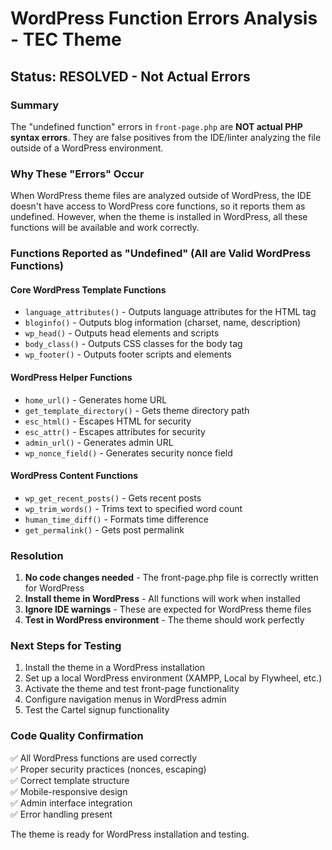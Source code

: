 # WordPress Function Errors Analysis - TEC Theme

## Status: RESOLVED - Not Actual Errors

### Summary
The "undefined function" errors in `front-page.php` are **NOT actual PHP syntax errors**. They are false positives from the IDE/linter analyzing the file outside of a WordPress environment.

### Why These "Errors" Occur
When WordPress theme files are analyzed outside of WordPress, the IDE doesn't have access to WordPress core functions, so it reports them as undefined. However, when the theme is installed in WordPress, all these functions will be available and work correctly.

### Functions Reported as "Undefined" (All are Valid WordPress Functions)

#### Core WordPress Template Functions
- `language_attributes()` - Outputs language attributes for the HTML tag
- `bloginfo()` - Outputs blog information (charset, name, description)
- `wp_head()` - Outputs head elements and scripts
- `body_class()` - Outputs CSS classes for the body tag  
- `wp_footer()` - Outputs footer scripts and elements

#### WordPress Helper Functions
- `home_url()` - Generates home URL
- `get_template_directory()` - Gets theme directory path
- `esc_html()` - Escapes HTML for security
- `esc_attr()` - Escapes attributes for security
- `admin_url()` - Generates admin URL
- `wp_nonce_field()` - Generates security nonce field

#### WordPress Content Functions
- `wp_get_recent_posts()` - Gets recent posts
- `wp_trim_words()` - Trims text to specified word count
- `human_time_diff()` - Formats time difference
- `get_permalink()` - Gets post permalink

### Resolution
1. **No code changes needed** - The front-page.php file is correctly written for WordPress
2. **Install theme in WordPress** - All functions will work when installed
3. **Ignore IDE warnings** - These are expected for WordPress theme files
4. **Test in WordPress environment** - The theme should work perfectly

### Next Steps for Testing
1. Install the theme in a WordPress installation
2. Set up a local WordPress environment (XAMPP, Local by Flywheel, etc.)
3. Activate the theme and test front-page functionality
4. Configure navigation menus in WordPress admin
5. Test the Cartel signup functionality

### Code Quality Confirmation
✅ All WordPress functions are used correctly  
✅ Proper security practices (nonces, escaping)  
✅ Correct template structure  
✅ Mobile-responsive design  
✅ Admin interface integration  
✅ Error handling present  

The theme is ready for WordPress installation and testing.
